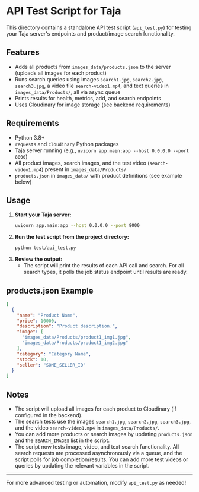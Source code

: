 # API Test Script for Taja

This directory contains a standalone API test script (`api_test.py`) for testing your Taja server's endpoints and product/image search functionality.

## Features
- Adds all products from `images_data/products.json` to the server (uploads all images for each product)
- Runs search queries using images `search1.jpg`, `search2.jpg`, `search3.jpg`, a video file `search-video1.mp4`, and text queries in `images_data/Products/`, all via async queue
- Prints results for health, metrics, add, and search endpoints
- Uses Cloudinary for image storage (see backend requirements)

## Requirements
- Python 3.8+
- `requests` and `cloudinary` Python packages
- Taja server running (e.g., `uvicorn app.main:app --host 0.0.0.0 --port 8000`)
- All product images, search images, and the test video (`search-video1.mp4`) present in `images_data/Products/`
- `products.json` in `images_data/` with product definitions (see example below)

## Usage
1. **Start your Taja server:**
   ```bash
   uvicorn app.main:app --host 0.0.0.0 --port 8000
   ```
2. **Run the test script from the project directory:**
   ```bash
   python test/api_test.py
   ```
3. **Review the output:**
   - The script will print the results of each API call and search. For all search types, it polls the job status endpoint until results are ready.

## products.json Example
```json
[
  {
    "name": "Product Name",
    "price": 10000,
    "description": "Product description.",
    "image": [
      "images_data/Products/product1_img1.jpg",
      "images_data/Products/product1_img2.jpg"
    ],
    "category": "Category Name",
    "stock": 10,
    "seller": "SOME_SELLER_ID"
  }
]
```

## Notes
- The script will upload all images for each product to Cloudinary (if configured in the backend).
- The search tests use the images `search1.jpg`, `search2.jpg`, `search3.jpg`, and the video `search-video1.mp4` in `images_data/Products/`.
- You can add more products or search images by updating `products.json` and the `SEARCH_IMAGES` list in the script.
- The script now tests image, video, and text search functionality. All search requests are processed asynchronously via a queue, and the script polls for job completion/results. You can add more test videos or queries by updating the relevant variables in the script.

---
For more advanced testing or automation, modify `api_test.py` as needed! 